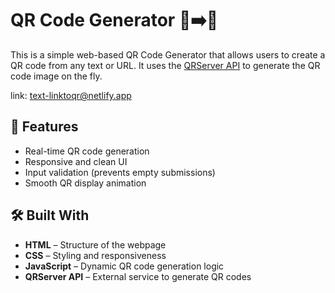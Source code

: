 # QR Code Generator 🧾➡️📱

This is a simple web-based QR Code Generator that allows users to create a QR code from any text or URL. It uses the [QRServer API](https://goqr.me/api/) to generate the QR code image on the fly.

link: text-linktoqr@netlify.app

## 🚀 Features

- Real-time QR code generation
- Responsive and clean UI
- Input validation (prevents empty submissions)
- Smooth QR display animation

## 🛠️ Built With

- **HTML** – Structure of the webpage
- **CSS** – Styling and responsiveness
- **JavaScript** – Dynamic QR code generation logic
- **QRServer API** – External service to generate QR codes

